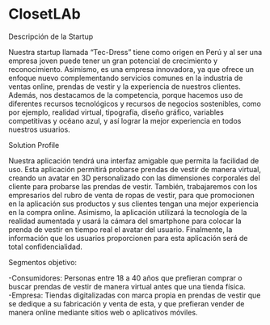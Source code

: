 # ClosetLAb
 Descripción de la Startup
 
Nuestra startup llamada “Tec-Dress”  tiene como origen en Perú y al ser una empresa joven puede tener un gran potencial de crecimiento y reconocimiento. Asimismo, es una empresa innovadora, ya que ofrece un enfoque nuevo complementando servicios comunes en la industria de ventas online, prendas de vestir y la experiencia de nuestros clientes. Además, nos destacamos de la competencia, porque hacemos uso de diferentes recursos tecnológicos y recursos de negocios sostenibles, como por ejemplo, realidad virtual, tipografía, diseño gráfico, variables competitivas y océano azul, y así lograr la mejor experiencia en todos nuestros usuarios.


Solution Profile 

Nuestra aplicación tendrá una interfaz amigable que permita la facilidad de uso. Esta aplicación permitirá probarse prendas de vestir de manera virtual, creando un avatar en 3D personalizado con las dimensiones corporales del cliente para probarse las prendas de vestir. También, trabajaremos con los empresarios del rubro de venta de ropas de vestir, para que promocionen en la aplicación sus productos y sus clientes tengan una mejor experiencia en la compra online. Asimismo, la aplicación utilizará la tecnología de la realidad aumentada y usará la cámara del smartphone para colocar la prenda de vestir en tiempo real el avatar del usuario. Finalmente, la información que los usuarios proporcionen para esta aplicación será de total confidencialidad.

Segmentos objetivo:

-Consumidores: Personas entre 18 a 40 años que prefieran comprar o buscar prendas de vestir de manera virtual antes que una tienda física.	
-Empresa: Tiendas digitalizadas con marca propia en prendas de vestir que se dedique a su fabricación y venta de esta, y que prefieran vender de manera online mediante sitios web o aplicativos móviles.


